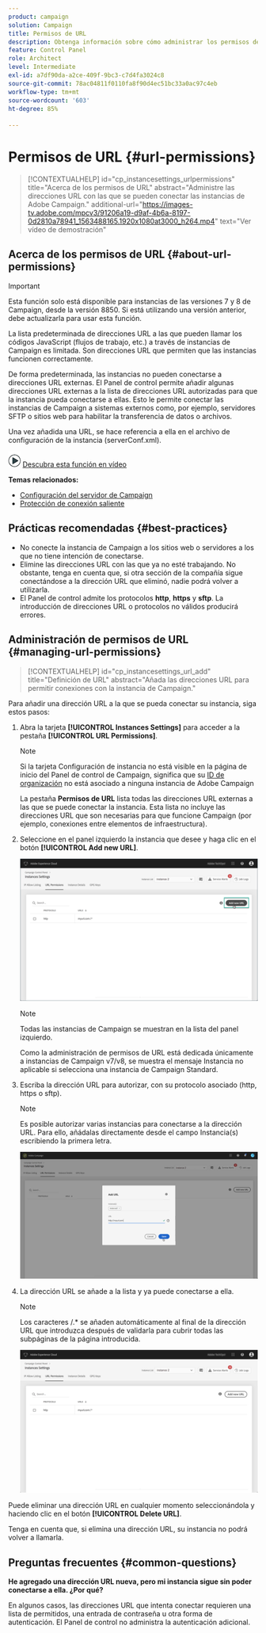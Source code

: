 ```yaml
---
product: campaign
solution: Campaign
title: Permisos de URL
description: Obtenga información sobre cómo administrar los permisos de URL en el Panel de control
feature: Control Panel
role: Architect
level: Intermediate
exl-id: a7df90da-a2ce-409f-9bc3-c7d4fa3024c8
source-git-commit: 78ac04811f0110fa8f90d4ec51bc33a0ac97c4eb
workflow-type: tm+mt
source-wordcount: '603'
ht-degree: 85%

---
```


# Permisos de URL {#url-permissions}

>[!CONTEXTUALHELP]
>id="cp_instancesettings_urlpermissions"
>title="Acerca de los permisos de URL"
>abstract="Administre las direcciones URL con las que se pueden conectar las instancias de Adobe Campaign."
>additional-url="https://images-tv.adobe.com/mpcv3/91206a19-d9af-4b6a-8197-0d2810a78941_1563488165.1920x1080at3000_h264.mp4" text="Ver vídeo de demostración"

## Acerca de los permisos de URL {#about-url-permissions}

>[!IMPORTANT]
>
>Esta función solo está disponible para instancias de las versiones 7 y 8 de Campaign, desde la versión 8850. Si está utilizando una versión anterior, debe actualizarla para usar esta función.

La lista predeterminada de direcciones URL a las que pueden llamar los códigos JavaScript (flujos de trabajo, etc.) a través de instancias de Campaign es limitada. Son direcciones URL que permiten que las instancias funcionen correctamente.

De forma predeterminada, las instancias no pueden conectarse a direcciones URL externas. El Panel de control permite añadir algunas direcciones URL externas a la lista de direcciones URL autorizadas para que la instancia pueda conectarse a ellas. Esto le permite conectar las instancias de Campaign a sistemas externos como, por ejemplo, servidores SFTP o sitios web para habilitar la transferencia de datos o archivos.

Una vez añadida una URL, se hace referencia a ella en el archivo de configuración de la instancia (serverConf.xml).

![](assets/do-not-localize/how-to-video.png) [Descubra esta función en vídeo](https://experienceleague.adobe.com/docs/campaign-classic-learn/control-panel/instance-settings/adding-url-permissions.html#instance-settings)

**Temas relacionados:**

* [Configuración del servidor de Campaign](https://experienceleague.adobe.com/docs/campaign-classic/using/installing-campaign-classic/additional-configurations/configuring-campaign-server.html)
* [Protección de conexión saliente](https://experienceleague.adobe.com/docs/campaign-classic/using/installing-campaign-classic/security-privacy/server-configuration.html#outgoing-connection-protection)

## Prácticas recomendadas {#best-practices}

* No conecte la instancia de Campaign a los sitios web o servidores a los que no tiene intención de conectarse.
* Elimine las direcciones URL con las que ya no esté trabajando. No obstante, tenga en cuenta que, si otra sección de la compañía sigue conectándose a la dirección URL que eliminó, nadie podrá volver a utilizarla.
* El Panel de control admite los protocolos **http**, **https** y **sftp**. La introducción de direcciones URL o protocolos no válidos producirá errores.

## Administración de permisos de URL {#managing-url-permissions}

>[!CONTEXTUALHELP]
>id="cp_instancesettings_url_add"
>title="Definición de URL"
>abstract="Añada las direcciones URL para permitir conexiones con la instancia de Campaign."

Para añadir una dirección URL a la que se pueda conectar su instancia, siga estos pasos:

1. Abra la tarjeta **[!UICONTROL Instances Settings]** para acceder a la pestaña **[!UICONTROL URL Permissions]**.

   >[!NOTE]
   >
   >Si la tarjeta Configuración de instancia no está visible en la página de inicio del Panel de control de Campaign, significa que su [ID de organización](https://experienceleague.adobe.com/docs/core-services/interface/administration/organizations.html?lang=es) no está asociado a ninguna instancia de Adobe Campaign
   >
   >La pestaña <b><span class="uicontrol">Permisos de URL</span></b> lista todas las direcciones URL externas a las que se puede conectar la instancia. Esta lista no incluye las direcciones URL que son necesarias para que funcione Campaign (por ejemplo, conexiones entre elementos de infraestructura).

1. Seleccione en el panel izquierdo la instancia que desee y haga clic en el botón **[!UICONTROL Add new URL]**.

   ![](assets/add_url1.png)

   >[!NOTE]
   >
   >Todas las instancias de Campaign se muestran en la lista del panel izquierdo.
   >
   >Como la administración de permisos de URL está dedicada únicamente a instancias de Campaign v7/v8, se muestra el mensaje Instancia no aplicable si selecciona una instancia de Campaign Standard.

1. Escriba la dirección URL para autorizar, con su protocolo asociado (http, https o sftp).

   >[!NOTE]
   >
   >Es posible autorizar varias instancias para conectarse a la dirección URL. Para ello, añádalas directamente desde el campo Instancia(s) escribiendo la primera letra.

   ![](assets/add_url2.png)

1. La dirección URL se añade a la lista y ya puede conectarse a ella.

   >[!NOTE]
   >
   >Los caracteres /.* se añaden automáticamente al final de la dirección URL que introduzca después de validarla para cubrir todas las subpáginas de la página introducida.

   ![](assets/add_url_listnew.png)

Puede eliminar una dirección URL en cualquier momento seleccionándola y haciendo clic en el botón **[!UICONTROL Delete URL]**.

Tenga en cuenta que, si elimina una dirección URL, su instancia no podrá volver a llamarla.

## Preguntas frecuentes {#common-questions}

**He agregado una dirección URL nueva, pero mi instancia sigue sin poder conectarse a ella. ¿Por qué?**

En algunos casos, las direcciones URL que intenta conectar requieren una lista de permitidos, una entrada de contraseña u otra forma de autenticación. El Panel de control no administra la autenticación adicional.
